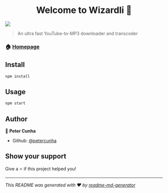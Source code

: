 <h1 align="center">Welcome to Wizardli 👋</h1>
<p>
  <img src="https://img.shields.io/badge/version-1.1.5-blue.svg?cacheSeconds=2592000" />
</p>

> An ultra fast YouTube-to-MP3 downloader and transcoder

### 🏠 [Homepage](https://wizardli.net)

## Install

```sh
npm install
```

## Usage

```sh
npm start
```

## Author

👤 **Peter Cunha**

* Github: [@petercunha](https://github.com/petercunha)

## Show your support

Give a ⭐️ if this project helped you!

***
_This README was generated with ❤️ by [readme-md-generator](https://github.com/kefranabg/readme-md-generator)_